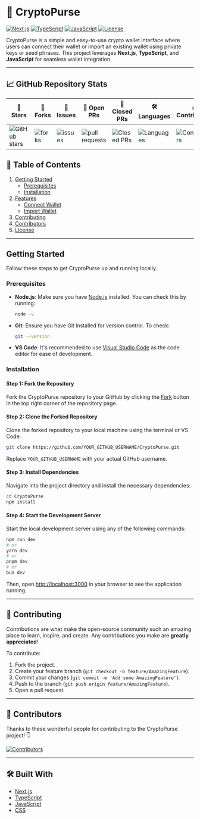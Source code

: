 # 👜 CryptoPurse

[![Next.js](https://img.shields.io/badge/Next.js-Framework-000000)](https://nextjs.org/)
[![TypeScript](https://img.shields.io/badge/TypeScript-Strict--Type-blue)](https://www.typescriptlang.org/)
[![JavaScript](https://img.shields.io/badge/JavaScript-Dynamic--Lang-yellow)](https://www.javascript.com/)
[![License](https://img.shields.io/github/license/AbhiDiva96/CryptoPurse)](https://github.com/AbhiDiva96/CryptoPurse/blob/main/LICENSE)

CryptoPurse is a simple and easy-to-use crypto wallet interface where users can connect their wallet or import an existing wallet using private keys or seed phrases. This project leverages **Next.js**, **TypeScript**, and **JavaScript** for seamless wallet integration.

---

## 📈 GitHub Repository Stats
| 🌟 **Stars** | 🍴 **Forks** | 🐛 **Issues** | 🔔 **Open PRs** | 🔕 **Closed PRs** | 🛠️ **Languages** | ✅ **Contributors** |
|--------------|--------------|---------------|-----------------|------------------|------------------|------------------|
| ![GitHub stars](https://img.shields.io/github/stars/AbhiDiva96/CryptoPurse) | ![forks](https://img.shields.io/github/forks/AbhiDiva96/CryptoPurse) | ![issues](https://img.shields.io/github/issues/AbhiDiva96/CryptoPurse?color=32CD32) | ![pull requests](https://img.shields.io/github/issues-pr/AbhiDiva96/CryptoPurse?color=FFFF8F) | ![Closed PRs](https://img.shields.io/github/issues-pr-closed/AbhiDiva96/CryptoPurse?color=20B2AA) | ![Languages](https://img.shields.io/github/languages/count/AbhiDiva96/CryptoPurse?color=20B2AA) | ![Contributors](https://img.shields.io/github/contributors/AbhiDiva96/CryptoPurse?color=00FA9A) |

## 📜 Table of Contents

1. [Getting Started](#getting-started)
   - [Prerequisites](#prerequisites)
   - [Installation](#installation)
2. [Features](#features)
   - [Connect Wallet](#connect-wallet)
   - [Import Wallet](#import-wallet)
3. [Contributing](#contributing)
4. [Contributors](#contributors)
5. [License](#license)

---

## Getting Started

Follow these steps to get CryptoPurse up and running locally.

### Prerequisites

- **Node.js**: Make sure you have [Node.js](https://nodejs.org/) installed. You can check this by running:
  
   ```bash
   node -v
   ```

- **Git**: Ensure you have Git installed for version control. To check:
  
   ```bash
   git --version
   ```

- **VS Code**: It's recommended to use [Visual Studio Code](https://code.visualstudio.com/) as the code editor for ease of development.

### Installation

#### Step 1: Fork the Repository

Fork the CryptoPurse repository to your GitHub by clicking the [Fork](https://github.com/AbhiDiva96/CryptoPurse) button in the top right corner of the repository page.

#### Step 2: Clone the Forked Repository

Clone the forked repository to your local machine using the terminal or VS Code:

```bash
git clone https://github.com/YOUR_GITHUB_USERNAME/CryptoPurse.git
```

Replace `YOUR_GITHUB_USERNAME` with your actual GitHub username.

#### Step 3: Install Dependencies

Navigate into the project directory and install the necessary dependencies:

```bash
cd CryptoPurse
npm install
```

#### Step 4: Start the Development Server

Start the local development server using any of the following commands:

```bash
npm run dev
# or
yarn dev
# or
pnpm dev
# or
bun dev
```

Then, open [http://localhost:3000](http://localhost:3000) in your browser to see the application running.

---

## 🤝 Contributing

Contributions are what make the open-source community such an amazing place to learn, inspire, and create. Any contributions you make are **greatly appreciated**!

To contribute:

1. Fork the project.
2. Create your feature branch (`git checkout -b feature/AmazingFeature`).
3. Commit your changes (`git commit -m 'Add some AmazingFeature'`).
4. Push to the branch (`git push origin feature/AmazingFeature`).
5. Open a pull request.

---

## 👥 Contributors

Thanks to these wonderful people for contributing to the CryptoPurse project! 👇

[![Contributors](https://contrib.rocks/image?repo=AbhiDiva96/CryptoPurse)](https://github.com/AbhiDiva96/CryptoPurse/graphs/contributors)

---

## 🛠️ Built With

- [Next.js](https://nextjs.org/)
- [TypeScript](https://www.typescriptlang.org/)
- [JavaScript](https://www.javascript.com/)
- [CSS](https://developer.mozilla.org/en-US/docs/Web/CSS)
